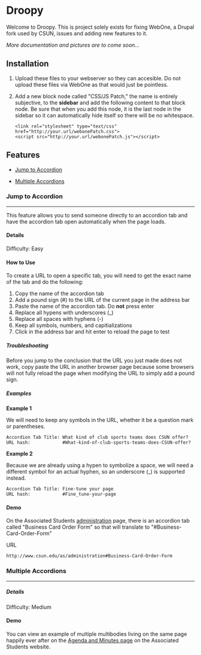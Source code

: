 Droopy
======

Welcome to Droopy. This is project solely exists for fixing WebOne, a Drupal fork used by CSUN, issues and adding new features to it.

_More documentation and pictures are to come soon..._

Installation
------------

1. Upload these files to your webserver so they can accesible. Do not upload these files via WebOne as that would just be pointless.

2. Add a new block node called "CSS/JS Patch," the name is entirely subjective, to the __sidebar__ and add the following content to that block node. Be sure that when you add this node, it is the last node in the sidebar so it can automatically hide itself so there will be no whitespace.

       <link rel="stylesheet" type="text/css" href="http://your.url/webonePatch.css">
       <script src="http://your.url/webonePatch.js"></script>

Features
--------

- [Jump to Accordion](#jump-to-accordion)

- [Multiple Accordions](#multiple-accordions)

### Jump to Accordion
---
This feature allows you to send someone directly to an accordion tab and have the accordion tab open automatically when the page loads.

#### Details

Difficulty: Easy

#### How to Use

To create a URL to open a specific tab, you will need to get the exact name of the tab and do the following:

1. Copy the name of the accordion tab
2. Add a pound sign (#) to the URL of the current page in the address bar
3. Paste the name of the accordion tab. Do __not__ press enter
4. Replace all hypens with underscores (_)
5. Replace all spaces with hyphens (-)
6. Keep all symbols, numbers, and capitializations
7. Click in the address bar and hit enter to reload the page to test

##### Troubleshooting

Before you jump to the conclusion that the URL you just made does not work, copy paste the URL in another browser page because some browsers will not fully reload the page when modifying the URL to simply add a pound sign.

##### Examples

__Example 1__

We will need to keep any symbols in the URL, whether it be a question mark or parentheses.

    Accordion Tab Title: What kind of club sports teams does CSUN offer?
    URL hash:            #What-kind-of-club-sports-teams-does-CSUN-offer?

__Example 2__

Because we are already using a hypen to symbolize a space, we will need a different symbol for an actual hyphen, so an underscore (_) is supported instead.

    Accordion Tab Title: Fine-tune your page
    URL hash:            #Fine_tune-your-page

#### Demo

On the Associated Students [administration](http://www.csun.edu/as/administration) page, there is an accordion tab called "Business Card Order Form" so that will translate to "#Business-Card-Order-Form"

URL

    http://www.csun.edu/as/administration#Business-Card-Order-Form
    

### Multiple Accordions
---

##### Details

Difficulty: Medium

#### Demo

You can view an example of multiple multibodies living on the same page happily ever after on the [Agenda and Minutes page](http://www.csun.edu/as/agendas-and-minutes) on the Associated Students website.